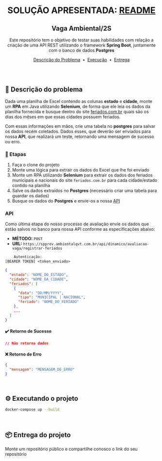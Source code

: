 <div align=center>

# SOLUÇÃO APRESENTADA: [README](README_ARCHITECTURE.md)

## Vaga Ambiental/2S

Este repositório tem o objetivo de testar suas habilidades com relação a criação de uma API REST
utilizando o framework **Spring Boot**, juntamente com o banco de dados **Postgres**

[Descrição do Problema](#page_facing_up-descrição-do-problema)
&nbsp;&bull;&nbsp; [Execução](#gear-executando-o-projeto)
&nbsp;&bull;&nbsp; [Entrega](#package-entrega-do-projeto)

</div>

<br/>
<br/>

## :page_facing_up: Descrição do problema

Dada uma planilha de Excel contendo as colunas **estado** e **cidade**, monte um **RPA** em Java
utilizando **Selenium**, de forma que ele leia os dados da planilha fornecida e busque dentro do
site [feriados.com.br](https://www.feriados.com.br/) quais são os dias dos mêses em que essas
cidades possuem feriados.

Com essas informações em mãos, crie uma tabela no **postgres** para salvar os dados recém coletados.
Dados esses, que deverão ser enviados para nossa **API**, que realizará um teste, retornando uma
mensagem de sucesso ou erro.

### :pushpin: Etapas

1. Faça o clone do projeto
2. Monte uma lógica para extrair os dados do Excel que lhe foi enviado
3. Monte um RPA utilizando **Selenium** para extrair os dados dos feriados municipais e nacionais do
   site `feriados.com.br` para cada cidade/estado contido na planilha
4. Salve os dados extraídos no **Postgres** (necessário criar uma tabela para guardar os dados)
5. Busque os dados do **Postgres** e envie-os a nossa [API](#api)

### API

Como última etapa do nosso processo de avaliação envie os dados que estão salvos no banco para nossa
API conforme as especificações abaixo:

- **MÉTODO:** `POST`
- **URL:** `https://spprev.ambientalqvt.com.br/api/dinamico/avaliacao-vaga/registrar-feriados`

```txt
    Autenticação:
[BEARER TOKEN] <token_enviado>
```

```json
{
  "estado": "NOME_DO_ESTADO",
  "cidade": "NOME_DA_CIDADE",
  "feriados": [
    {
      "data": "DD/MM/YYYY",
      "tipo": "MUNICIPAL | NACIONAL",
      "feriado": "NOME_DO_FERIADO"
    },
    ...
  ]
}
```

#### :heavy_check_mark: Retorno de Sucesso

```json
// Não retorna dados
```

#### :x: Retorno de Erro

```json
{
  "mensagem": "MENSAGEM_DE_ERRO"
}
```

<br/>

## :gear: Executando o projeto

```bash
docker-compose up --build
```

<br/>

## :package: Entrega do projeto

Monte um repositório público e compartilhe conosco o link do seu repositório